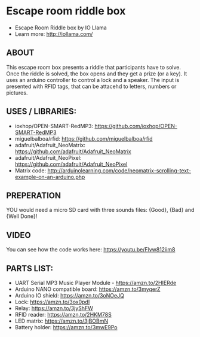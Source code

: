 # Escape room riddle box

* Escape Room Riddle box by IO Llama
* Learn more: http://iollama.com/
 
ABOUT
-----
This escape room box presents a riddle that participants have to solve. Once the riddle is solved, the box opens and they get a prize (or a key). It uses an arduino controller to control a lock and a speaker. The input is presented with RFID tags, that can be attacehd to letters, numbers or pictures.


USES / LIBRARIES:
----------------
* ioxhop/OPEN-SMART-RedMP3: https://github.com/ioxhop/OPEN-SMART-RedMP3
* miguelbalboa/rfid: https://github.com/miguelbalboa/rfid
* adafruit/Adafruit_NeoMatrix: https://github.com/adafruit/Adafruit_NeoMatrix
* adafruit/Adafruit_NeoPixel: https://github.com/adafruit/Adafruit_NeoPixel
* Matrix code: http://arduinolearning.com/code/neomatrix-scrolling-text-example-on-an-arduino.php


PREPERATION
-----------
YOU would need a micro SD card with three sounds files: {Good}, {Bad} and {Well Done}! 

VIDEO
-----
You can see how the code works here:
https://youtu.be/Flvw812iim8


PARTS LIST:
----------
* UART Serial MP3 Music Player Module - https://amzn.to/2HIERde
* Arduino NANO compatible board: https://amzn.to/3myqerZ
* Arduino IO shield: https://amzn.to/3oNOeJQ
* Lock: https://amzn.to/3ox0pdI
* Relay: https://amzn.to/3jyShFW
* RFID reader: https://amzn.to/2HKM78S
* LED matrix: https://amzn.to/3jBOBmN
* Battery holder: https://amzn.to/3mwE9Po
